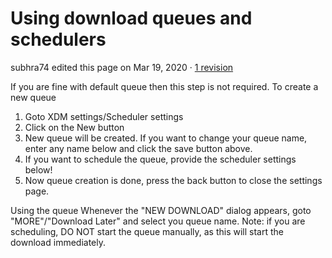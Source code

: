 # Using download queues and schedulers

subhra74 edited this page on Mar 19, 2020 · [1 revision](https://github.com/subhra74/xdm/wiki/Using-download-queues-and-schedulers/_history)

If you are fine with default queue then this step is not required. To create a new queue

1. Goto XDM settings/Scheduler settings
2. Click on the New button
3. New queue will be created. If you want to change your queue name, enter any name below and click the save button above.
4. If you want to schedule the queue, provide the scheduler settings below!
5. Now queue creation is done, press the back button to close the settings page.

Using the queue Whenever the "NEW DOWNLOAD" dialog appears, goto "MORE"/"Download Later" and select you queue name. Note: if you are scheduling, DO NOT start the queue manually, as this will start the download immediately.

###